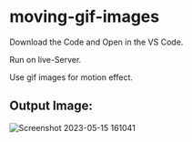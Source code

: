 # moving-gif-images

Download the Code and Open in the VS Code.

Run on live-Server.

Use gif images for motion effect.

## Output Image:

![Screenshot 2023-05-15 161041](https://github.com/rohanmr/moving-images/assets/122428641/1ea6eeb2-a3a2-4f14-aa8b-709b34a736d2)
